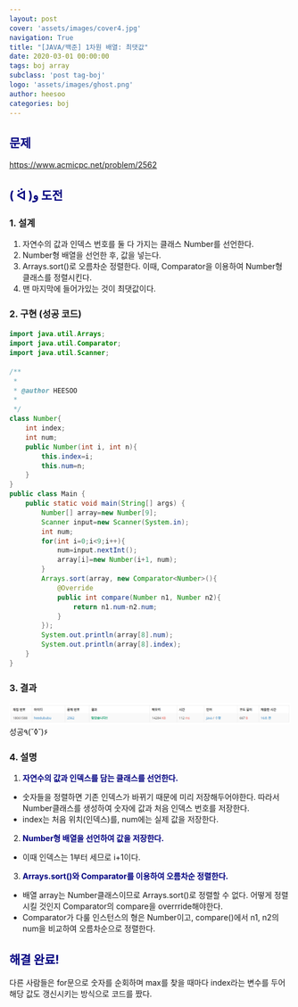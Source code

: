 ```yaml
---
layout: post
cover: 'assets/images/cover4.jpg'
navigation: True
title: "[JAVA/백준] 1차원 배열: 최댓값"
date: 2020-03-01 00:00:00
tags: boj array
subclass: 'post tag-boj'
logo: 'assets/images/ghost.png'
author: heesoo
categories: boj
---
```

## <span style="color:navy">문제</span>
<https://www.acmicpc.net/problem/2562>

## <span style="color:navy">( ᐛ )و 도전</span>

### 1. 설계
1. 자연수의 값과 인덱스 번호를 둘 다 가지는 클래스 Number를 선언한다.
2. Number형 배열을 선언한 후, 값을 넣는다.
3. Arrays.sort()로 오름차순 정렬한다. 이때, Comparator을 이용하여 Number형 클래스를 정렬시킨다.
4. 맨 마지막에 들어가있는 것이 최댓값이다.

### 2. 구현 (성공 코드)
```java
import java.util.Arrays;
import java.util.Comparator;
import java.util.Scanner;

/**
 * 
 * @author HEESOO
 *
 */
class Number{
	int index;
	int num;
	public Number(int i, int n){
		this.index=i;
		this.num=n;
	}
}
public class Main {
	public static void main(String[] args) {
		Number[] array=new Number[9];
		Scanner input=new Scanner(System.in);
		int num;
		for(int i=0;i<9;i++){
			num=input.nextInt();
			array[i]=new Number(i+1, num);
		}
		Arrays.sort(array, new Comparator<Number>(){
			@Override
			public int compare(Number n1, Number n2){
				return n1.num-n2.num;
			}
		});
		System.out.println(array[8].num);
		System.out.println(array[8].index);
	}
}

 ```

### 3. 결과
![실행결과](./assets/images/200301_2.PNG)
성공٩(˘◊˘)۶

### 4. 설명
1. **<span style="color:navy">자연수의 값과 인덱스를 담는 클래스를 선언한다.</span>**
- 숫자들을 정렬하면 기존 인덱스가 바뀌기 때문에 미리 저장해두어야한다. 따라서 Number클래스를 생성하여 숫자에 값과 처음 인덱스 번호를 저장한다.
- index는 처음 위치(인덱스)를, num에는 실제 값을 저장한다.
2. **<span style="color:navy">Number형 배열을 선언하여 값을 저장한다.</span>**
- 이때 인덱스는 1부터 세므로 i+1이다.
3. **<span style="color:navy">Arrays.sort()와 Comparator를 이용하여 오름차순 정렬한다.</span>**
- 배열 array는 Number클래스이므로 Arrays.sort()로 정렬할 수 없다. 어떻게 정렬시킬 것인지 Comparator의 compare을 overrride해야한다.
- Comparator가 다룰 인스턴스의 형은 Number이고, compare()에서 n1, n2의 num을 비교하여 오름차순으로 정렬한다.

## <span style="color:navy">해결 완료!</span>
다른 사람들은 for문으로 숫자를 순회하며 max를 찾을 때마다 index라는 변수를 두어 해당 값도 갱신시키는 방식으로 코드를 짰다.